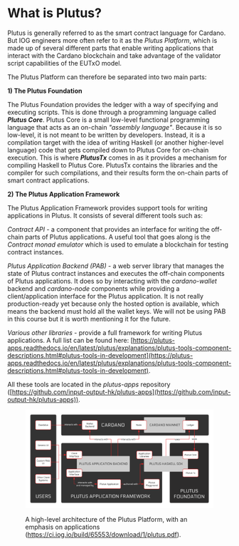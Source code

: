 # What is Plutus?

Plutus is generally referred to as the smart contract language for Cardano. But IOG engineers more often refer to it as the _Plutus Platform_, which is made up of several different parts that enable writing applications that interact with the Cardano blockchain and take advantage of the validator script capabilities of the EUTxO model.

The Plutus Platform can therefore be separated into two main parts:

**1) The Plutus Foundation**

The Plutus Foundation provides the ledger with a way of specifying and executing scripts. This is done through a programming language called _**Plutus Core**_. Plutus Core is a small low-level functional programming language that acts as an on-chain _"assembly language"_. Because it is so low-level, it is not meant to be written by developers. Instead, it is a compilation target with the idea of writing Haskell (or another higher-level language) code that gets compiled down to Plutus Core for on-chain execution. This is where _**PlutusTx**_ comes in as it provides a mechanism for compiling Haskell to Plutus Core. PlutusTx contains the libraries and the compiler for such compilations, and their results form the on-chain parts of smart contract applications.

**2) The Plutus Application Framework**

The Plutus Application Framework provides support tools for writing applications in Plutus. It consists of several different tools such as:&#x20;

_Contract API_ - a component that provides an interface for writing the off-chain parts of Plutus applications. A useful tool that goes along is the _Contract monad emulator_ which is used to emulate a blockchain for testing contract instances.

_Plutus Application Backend (PAB)_ - a web server library that manages the state of Plutus contract instances and executes the off-chain components of Plutus applications. It does so by interacting with the _cardano-wallet_ backend and _cardano-node_ components while providing a client/application interface for the Plutus application. It is not really production-ready yet because only the hosted option is available, which means the backend must hold all the wallet keys. We will not be using PAB in this course but it is worth mentioning it for the future.

_Various other libraries_ - provide a full framework for writing Plutus applications. A full list can be found here: [https://plutus-apps.readthedocs.io/en/latest/plutus/explanations/plutus-tools-component-descriptions.html#plutus-tools-in-development](https://plutus-apps.readthedocs.io/en/latest/plutus/explanations/plutus-tools-component-descriptions.html#plutus-tools-in-development).

All these tools are located in the _plutus-apps_ repository ([https://github.com/input-output-hk/plutus-apps](https://github.com/input-output-hk/plutus-apps)).

<figure><img src="../.gitbook/assets/image.png" alt=""><figcaption><p>A high-level architecture of the Plutus Platform, with an emphasis on applications (<a href="https://ci.iog.io/build/65553/download/1/plutus.pdf">https://ci.iog.io/build/65553/download/1/plutus.pdf</a>).</p></figcaption></figure>

###

###
